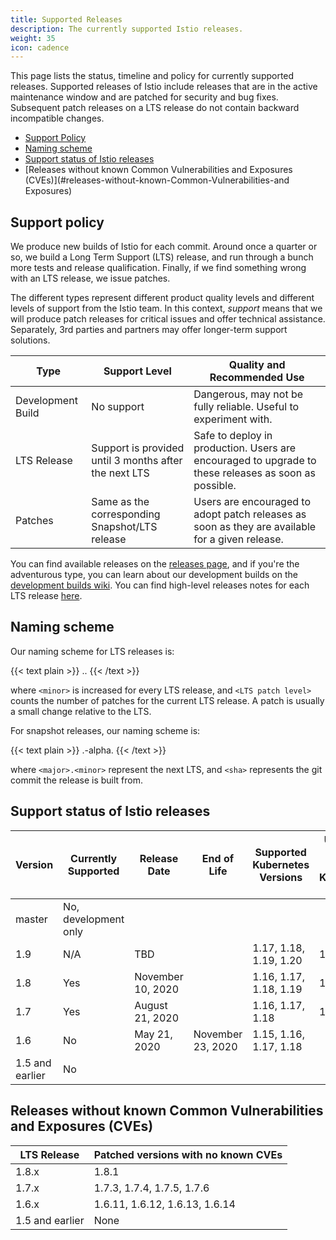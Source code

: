 ```yaml
---
title: Supported Releases
description: The currently supported Istio releases.
weight: 35
icon: cadence
---
```


This page lists the status, timeline and policy for currently supported releases. Supported releases of Istio include releases that are in the active
maintenance window and are patched for security and bug fixes. Subsequent patch releases on a LTS release do not contain backward incompatible
changes.

* [Support Policy](#support-policy)
* [Naming scheme](#naming-scheme)
* [Support status of Istio releases](#support-status-of-istio-releases)
* [Releases without known Common Vulnerabilities and Exposures (CVEs)](#releases-without-known-Common-Vulnerabilities-and Exposures) 

## Support policy

We produce new builds of Istio for each commit. Around once a quarter or so, we build a Long Term Support (LTS) release,
and run through a bunch more tests and release qualification. Finally, if we find something wrong with an
LTS release, we issue patches.

The different types represent different product quality levels and different levels of support
from the Istio team. In this context, *support* means that we will produce patch releases for critical issues and
offer technical assistance. Separately, 3rd parties and partners may offer longer-term support solutions.

|Type              | Support Level                                            | Quality and Recommended Use
|------------------|----------------------------------------------------------|----------------------------
|Development Build | No support                                               | Dangerous, may not be fully reliable. Useful to experiment with.
|LTS Release       | Support is provided until 3 months after the next LTS    | Safe to deploy in production. Users are encouraged to upgrade to these releases as soon as possible.
|Patches           | Same as the corresponding Snapshot/LTS release           | Users are encouraged to adopt patch releases as soon as they are available for a given release.

You can find available releases on the [releases page](https://github.com/istio/istio/releases),
and if you're the adventurous type, you can learn about our development builds on the [development builds wiki](https://github.com/istio/istio/wiki/Dev%20Builds).
You can find high-level releases notes for each LTS release [here](/news).

## Naming scheme

Our naming scheme for LTS releases is:

{{< text plain >}}
<major>.<minor>.<LTS patch level>
{{< /text >}}

where `<minor>` is increased for every LTS release, and `<LTS patch level>` counts the number of patches for the
current LTS release. A patch is usually a small change relative to the LTS.

For snapshot releases, our naming scheme is:

{{< text plain >}}
<major>.<minor>-alpha.<sha>
{{< /text >}}

where `<major>.<minor>` represent the next LTS, and
`<sha>` represents the git commit the release is built from.


## Support status of Istio releases

| Version         | Currently Supported   | Release Date      | End of Life       | Supported Kubernetes Versions | Untested, but may work on Kubernetes Versions |
|-----------------|-----------------------|-------------------|-------------------|-------------------------------|-----------------------------------------------|
| master          | No, development only  |                   |                   |                               |                                               |
| 1.9             | N/A                   | TBD               |                   | 1.17, 1.18, 1.19, 1.20        | 1.15, 1.16                                    |
| 1.8             | Yes                   | November 10, 2020 |                   | 1.16, 1.17, 1.18, 1.19        | 1.15                                          |
| 1.7             | Yes                   | August 21, 2020   |                   | 1.16, 1.17, 1.18              | 1.15                                          |
| 1.6             | No                    | May 21, 2020      | November 23, 2020 | 1.15, 1.16, 1.17, 1.18        |                                               |
| 1.5 and earlier | No                    |                   |                   |                               |                                               |

## Releases without known Common Vulnerabilities and Exposures (CVEs)

| LTS Release                | Patched versions with no known CVEs  |
|----------------------------|--------------------------------------|
| 1.8.x                      | 1.8.1                                |
| 1.7.x                      | 1.7.3, 1.7.4, 1.7.5, 1.7.6           |
| 1.6.x                      | 1.6.11, 1.6.12, 1.6.13, 1.6.14       |
| 1.5 and earlier            | None                                 |
